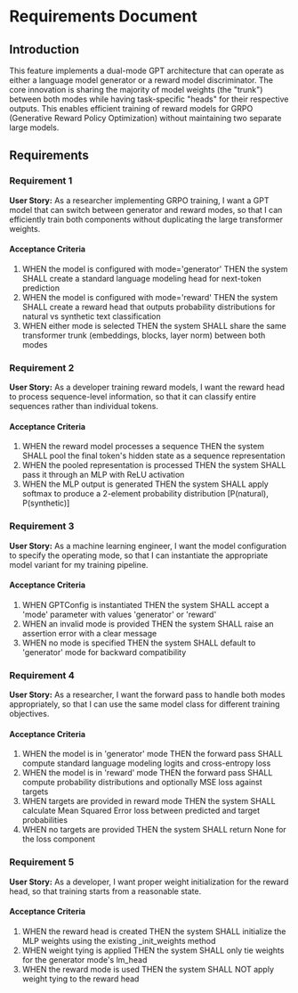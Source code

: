 # Requirements Document

## Introduction

This feature implements a dual-mode GPT architecture that can operate as either a language model generator or a reward model discriminator. The core innovation is sharing the majority of model weights (the "trunk") between both modes while having task-specific "heads" for their respective outputs. This enables efficient training of reward models for GRPO (Generative Reward Policy Optimization) without maintaining two separate large models.

## Requirements

### Requirement 1

**User Story:** As a researcher implementing GRPO training, I want a GPT model that can switch between generator and reward modes, so that I can efficiently train both components without duplicating the large transformer weights.

#### Acceptance Criteria

1. WHEN the model is configured with mode='generator' THEN the system SHALL create a standard language modeling head for next-token prediction
2. WHEN the model is configured with mode='reward' THEN the system SHALL create a reward head that outputs probability distributions for natural vs synthetic text classification
3. WHEN either mode is selected THEN the system SHALL share the same transformer trunk (embeddings, blocks, layer norm) between both modes

### Requirement 2

**User Story:** As a developer training reward models, I want the reward head to process sequence-level information, so that it can classify entire sequences rather than individual tokens.

#### Acceptance Criteria

1. WHEN the reward model processes a sequence THEN the system SHALL pool the final token's hidden state as a sequence representation
2. WHEN the pooled representation is processed THEN the system SHALL pass it through an MLP with ReLU activation
3. WHEN the MLP output is generated THEN the system SHALL apply softmax to produce a 2-element probability distribution [P(natural), P(synthetic)]

### Requirement 3

**User Story:** As a machine learning engineer, I want the model configuration to specify the operating mode, so that I can instantiate the appropriate model variant for my training pipeline.

#### Acceptance Criteria

1. WHEN GPTConfig is instantiated THEN the system SHALL accept a 'mode' parameter with values 'generator' or 'reward'
2. WHEN an invalid mode is provided THEN the system SHALL raise an assertion error with a clear message
3. WHEN no mode is specified THEN the system SHALL default to 'generator' mode for backward compatibility

### Requirement 4

**User Story:** As a researcher, I want the forward pass to handle both modes appropriately, so that I can use the same model class for different training objectives.

#### Acceptance Criteria

1. WHEN the model is in 'generator' mode THEN the forward pass SHALL compute standard language modeling logits and cross-entropy loss
2. WHEN the model is in 'reward' mode THEN the forward pass SHALL compute probability distributions and optionally MSE loss against targets
3. WHEN targets are provided in reward mode THEN the system SHALL calculate Mean Squared Error loss between predicted and target probabilities
4. WHEN no targets are provided THEN the system SHALL return None for the loss component

### Requirement 5

**User Story:** As a developer, I want proper weight initialization for the reward head, so that training starts from a reasonable state.

#### Acceptance Criteria

1. WHEN the reward head is created THEN the system SHALL initialize the MLP weights using the existing _init_weights method
2. WHEN weight tying is applied THEN the system SHALL only tie weights for the generator mode's lm_head
3. WHEN the reward mode is used THEN the system SHALL NOT apply weight tying to the reward head